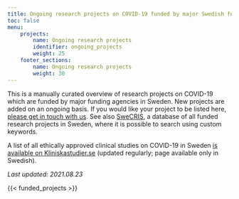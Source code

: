 ```yaml
---
title: Ongoing research projects on COVID-19 funded by major Swedish funding agencies
toc: false
menu:
    projects:
        name: Ongoing research projects
        identifier: ongoing_projects
        weight: 25
    footer_sections:
        name: Ongoing research projects
        weight: 30
---
```

This is a manually curated overview of research projects on COVID-19 which are funded by major funding agencies in Sweden. New projects are added on an ongoing basis. If you would like your project to be listed here, [please get in touch with us](/suggestions/). See also [SweCRIS](https://www.swecris.se/betasearch/?q=Covid&view=cards&lang=en), a database of all funded research projects in Sweden, where it is possible to search using custom keywords.

A list of all ethically approved clinical studies on COVID-19 in Sweden [is available on Kliniskastudier.se](https://www.kliniskastudier.se/statistik/kliniska-studier-rorande-covid-19.html) (updated regularly; page available only in Swedish).

<i>Last updated: 2021.08.23</i>

{{< funded_projects >}}
